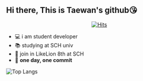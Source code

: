 ## Hi there, This is Taewan's github😘

 <div align=center>
	
  [![Hits](https://hits.seeyoufarm.com/api/count/incr/badge.svg?url=https%3A%2F%2Fgithub.com%2Fwwan13)](https://hits.seeyoufarm.com)
	
  </div>
	
- 💻 i am student developer
- 📚 studying at SCH univ
- 🦁 join in LikeLion 8th at SCH
- 🙏 **one day, one commit**


![Top Langs](https://github-readme-stats.vercel.app/api/top-langs/?username=wwan13&layout=compact)


<!--![Anurag's github stats](https://github-readme-stats.vercel.app/api?username=wwan13&show_icons=true)-->
